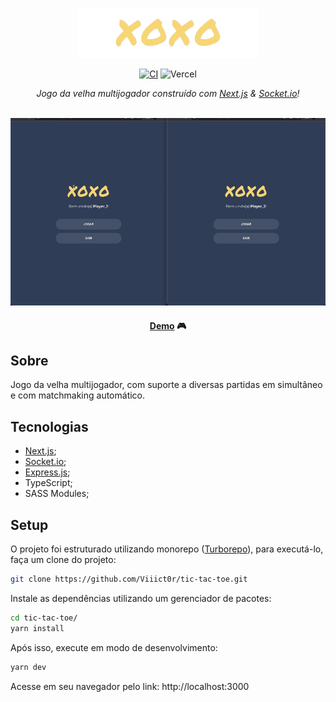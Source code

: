 <p align="center">
  <img src="/docs/assets/logo.png" height="80" />
</p>
<div align="center">

  [![CI](https://github.com/Viiict0r/tic-tac-toe/actions/workflows/main.yml/badge.svg)](https://github.com/Viiict0r/tic-tac-toe/actions/workflows/main.yml) ![Vercel](https://therealsujitk-vercel-badge.vercel.app/?app=tic-tac-toe-viiict0r)

</div>
<div align="center">

  *Jogo da velha multijogador construído com [Next.js](https://nextjs.org/) & [Socket.io](https://socket.io/)!*

</div>

<br />

<div align="center">

  <img src="/docs/assets/gif.gif" height="300px" />

  #### [Demo](https://tic-tac-toe-viiict0r.vercel.app) :video_game:

</div>

## Sobre
Jogo da velha multijogador, com suporte a diversas partidas em simultâneo e com matchmaking automático.

## Tecnologias
* [Next.js](https://nextjs.org/);
* [Socket.io](https://socket.io/);
* [Express.js](https://expressjs.com/pt-br/);
* TypeScript;
* SASS Modules;

## Setup
O projeto foi estruturado utilizando monorepo ([Turborepo](https://turborepo.org)), para executá-lo, faça um clone do projeto:

```bash
git clone https://github.com/Viiict0r/tic-tac-toe.git
```

Instale as dependências utilizando um gerenciador de pacotes:

```bash
cd tic-tac-toe/
yarn install
```
 Após isso, execute em modo de desenvolvimento:

 ```bash
 yarn dev
 ```

 Acesse em seu navegador pelo link: http://localhost:3000


